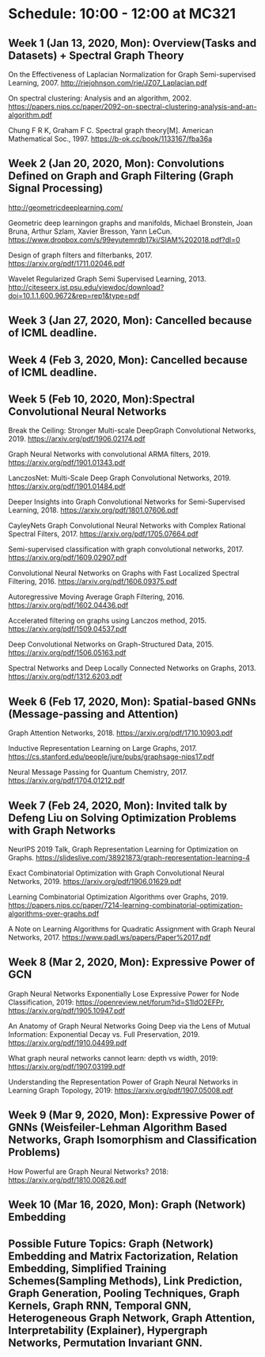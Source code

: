 # Schedule: 10:00 - 12:00 at MC321

## Week 1 (Jan 13, 2020, Mon): Overview(Tasks and Datasets) + Spectral Graph Theory

On the Effectiveness of Laplacian Normalization for Graph Semi-supervised Learning, 2007. http://riejohnson.com/rie/JZ07_Laplacian.pdf

On spectral clustering: Analysis and an algorithm, 2002. https://papers.nips.cc/paper/2092-on-spectral-clustering-analysis-and-an-algorithm.pdf

Chung F R K, Graham F C. Spectral graph theory[M]. American Mathematical Soc., 1997. https://b-ok.cc/book/1133167/fba36a

## Week 2 (Jan 20, 2020, Mon): Convolutions Defined on Graph and Graph Filtering (Graph Signal Processing)

http://geometricdeeplearning.com/

Geometric deep learningon graphs and manifolds, Michael Bronstein, Joan Bruna, Arthur Szlam, Xavier Bresson, Yann LeCun.  https://www.dropbox.com/s/99eyutemrdb17kj/SIAM%202018.pdf?dl=0

Design of graph filters and filterbanks, 2017. https://arxiv.org/pdf/1711.02046.pdf

Wavelet Regularized Graph Semi Supervised Learning, 2013. http://citeseerx.ist.psu.edu/viewdoc/download?doi=10.1.1.600.9672&rep=rep1&type=pdf

## Week 3 (Jan 27, 2020, Mon): Cancelled because of ICML deadline.

## Week 4 (Feb 3, 2020, Mon): Cancelled because of ICML deadline.

## Week 5 (Feb 10, 2020, Mon):Spectral Convolutional Neural Networks

Break the Ceiling: Stronger Multi-scale DeepGraph Convolutional Networks, 2019. https://arxiv.org/pdf/1906.02174.pdf

Graph Neural Networks with convolutional ARMA filters, 2019. https://arxiv.org/pdf/1901.01343.pdf

LanczosNet: Multi-Scale Deep Graph Convolutional Networks, 2019. https://arxiv.org/pdf/1901.01484.pdf

Deeper Insights into Graph Convolutional Networks for Semi-Supervised Learning, 2018. https://arxiv.org/pdf/1801.07606.pdf

CayleyNets Graph Convolutional Neural Networks with Complex Rational Spectral Filters, 2017. https://arxiv.org/pdf/1705.07664.pdf

Semi-supervised classification with graph convolutional networks, 2017. https://arxiv.org/pdf/1609.02907.pdf
 
Convolutional Neural Networks on Graphs with Fast Localized Spectral Filtering, 2016. https://arxiv.org/pdf/1606.09375.pdf
 
Autoregressive Moving Average Graph Filtering, 2016. https://arxiv.org/pdf/1602.04436.pdf

Accelerated filtering on graphs using Lanczos method, 2015. https://arxiv.org/pdf/1509.04537.pdf

Deep Convolutional Networks on Graph-Structured Data, 2015. https://arxiv.org/pdf/1506.05163.pdf

Spectral Networks and Deep Locally Connected Networks on Graphs, 2013. https://arxiv.org/pdf/1312.6203.pdf


## Week 6 (Feb 17, 2020, Mon): Spatial-based GNNs (Message-passing and Attention)

Graph Attention Networks, 2018. https://arxiv.org/pdf/1710.10903.pdf

Inductive Representation Learning on Large Graphs, 2017. https://cs.stanford.edu/people/jure/pubs/graphsage-nips17.pdf

Neural Message Passing for Quantum Chemistry, 2017. https://arxiv.org/pdf/1704.01212.pdf

## Week 7 (Feb 24, 2020, Mon): Invited talk by Defeng Liu on Solving Optimization Problems with Graph Networks

NeurIPS 2019 Talk, Graph Representation Learning for Optimization on Graphs. https://slideslive.com/38921873/graph-representation-learning-4

Exact Combinatorial Optimization with Graph Convolutional Neural Networks, 2019. https://arxiv.org/pdf/1906.01629.pdf

Learning Combinatorial Optimization Algorithms over Graphs, 2019. https://papers.nips.cc/paper/7214-learning-combinatorial-optimization-algorithms-over-graphs.pdf

A Note on Learning Algorithms for Quadratic Assignment with Graph Neural Networks, 2017. https://www.padl.ws/papers/Paper%2017.pdf

## Week 8 (Mar 2, 2020, Mon):  Expressive Power of GCN

Graph Neural Networks Exponentially Lose Expressive Power for Node Classification, 2019: https://openreview.net/forum?id=S1ldO2EFPr, https://arxiv.org/pdf/1905.10947.pdf

An Anatomy of Graph Neural Networks Going Deep via the Lens of Mutual Information: Exponential Decay vs. Full Preservation, 2019. https://arxiv.org/pdf/1910.04499.pdf

What graph neural networks cannot learn: depth vs width, 2019: https://arxiv.org/pdf/1907.03199.pdf

Understanding the Representation Power of Graph Neural Networks in Learning Graph Topology, 2019: https://arxiv.org/pdf/1907.05008.pdf

## Week 9 (Mar 9, 2020, Mon):  Expressive Power of GNNs (Weisfeiler-Lehman Algorithm Based Networks, Graph Isomorphism and Classification Problems)

How Powerful are Graph Neural Networks? 2018: https://arxiv.org/pdf/1810.00826.pdf

## Week 10 (Mar 16, 2020, Mon): Graph (Network) Embedding

## Possible Future Topics: Graph (Network) Embedding and Matrix Factorization, Relation Embedding, Simplified Training Schemes(Sampling Methods), Link Prediction, Graph Generation, Pooling Techniques, Graph Kernels, Graph RNN, Temporal GNN, Heterogeneous Graph Network, Graph Attention, Interpretability (Explainer), Hypergraph Networks, Permutation Invariant GNN.
